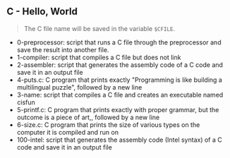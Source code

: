 ## C - Hello, World
> The C file name will be saved in the variable `$CFILE`.
* 0-preprocessor: script that runs a C file through the preprocessor and save the result into another file. 
* 1-compiler: script that compiles a C file but does not link
* 2-assembler: script that generates the assembly code of a C code and save it in an output file
* 4-puts.c: C program that prints exactly "Programming is like building a multilingual puzzle", followed by a new line
* 3-name: script that compiles a C file and creates an executable named cisfun
* 5-printf.c: C program that prints exactly with proper grammar, but the outcome is a piece of art,, followed by a new line
* 6-size.c: C program that prints the size of various types on the computer it is compiled and run on
* 100-intel: script that generates the assembly code (Intel syntax) of a C code and save it in an output file
